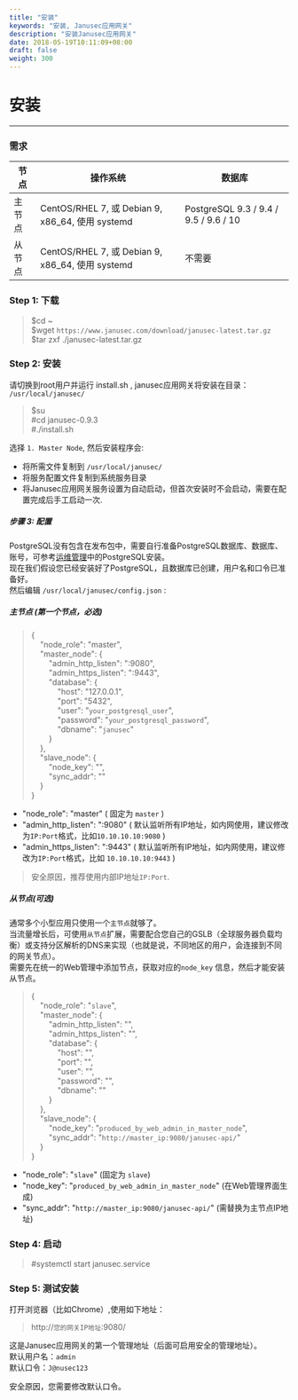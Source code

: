 ```yaml
---
title: "安装"
keywords: "安装, Janusec应用网关"
description: "安装Janusec应用网关"
date: 2018-05-19T10:11:09+08:00
draft: false
weight: 300
---
```


# 安装
----

### 需求
| 节点                | 操作系统   | 数据库 |
|---------------------|--------------------------------------------------|----------|
| 主节点 | CentOS/RHEL 7, 或 Debian 9, x86_64, 使用 systemd | PostgreSQL 9.3 / 9.4 / 9.5 / 9.6 / 10  |   
| 从节点  | CentOS/RHEL 7, 或 Debian 9, x86_64, 使用 systemd | 不需要 |   


### Step 1: 下载
> $cd ~  
> $wget `https://www.janusec.com/download/janusec-latest.tar.gz`  
> $tar zxf ./janusec-latest.tar.gz  

### Step 2: 安装
请切换到root用户并运行 install.sh , janusec应用网关将安装在目录： `/usr/local/janusec/ ` 

> $su   
> #cd janusec-0.9.3   
> #./install.sh   

选择 `1. Master Node`, 然后安装程序会:   

* 将所需文件复制到 `/usr/local/janusec/`   
* 将服务配置文件复制到系统服务目录   
* 将Janusec应用网关服务设置为自动启动，但首次安装时不会启动，需要在配置完成后手工启动一次.   

##### 步骤 3: 配置 
PostgreSQL没有包含在发布包中，需要自行准备PostgreSQL数据库、数据库、账号，可参考[运维管理](/cn/operation-management/)中的PostgreSQL安装。   
现在我们假设您已经安装好了PostgreSQL，且数据库已创建，用户名和口令已准备好。  
然后编辑 `/usr/local/janusec/config.json` :

##### 主节点 (第一个节点，必选)
> {  
> &nbsp;&nbsp;&nbsp;&nbsp;"node_role": "master",  
> &nbsp;&nbsp;&nbsp;&nbsp;"master_node": {  
> &nbsp;&nbsp;&nbsp;&nbsp;&nbsp;&nbsp;&nbsp;&nbsp;"admin_http_listen": ":9080",  
> &nbsp;&nbsp;&nbsp;&nbsp;&nbsp;&nbsp;&nbsp;&nbsp;"admin_https_listen": ":9443",  
> &nbsp;&nbsp;&nbsp;&nbsp;&nbsp;&nbsp;&nbsp;&nbsp;"database": {  
> &nbsp;&nbsp;&nbsp;&nbsp;&nbsp;&nbsp;&nbsp;&nbsp;&nbsp;&nbsp;&nbsp;&nbsp;"host": "127.0.0.1",  
> &nbsp;&nbsp;&nbsp;&nbsp;&nbsp;&nbsp;&nbsp;&nbsp;&nbsp;&nbsp;&nbsp;&nbsp;"port": "5432",  
> &nbsp;&nbsp;&nbsp;&nbsp;&nbsp;&nbsp;&nbsp;&nbsp;&nbsp;&nbsp;&nbsp;&nbsp;"user": "`your_postgresql_user`",  
> &nbsp;&nbsp;&nbsp;&nbsp;&nbsp;&nbsp;&nbsp;&nbsp;&nbsp;&nbsp;&nbsp;&nbsp;"password": "`your_postgresql_password`",  
> &nbsp;&nbsp;&nbsp;&nbsp;&nbsp;&nbsp;&nbsp;&nbsp;&nbsp;&nbsp;&nbsp;&nbsp;"dbname": "`janusec`"  
> &nbsp;&nbsp;&nbsp;&nbsp;&nbsp;&nbsp;&nbsp;&nbsp;}  
> &nbsp;&nbsp;&nbsp;&nbsp;},  
> &nbsp;&nbsp;&nbsp;&nbsp;"slave_node": {  
> &nbsp;&nbsp;&nbsp;&nbsp;&nbsp;&nbsp;&nbsp;&nbsp;"node_key": "",  
> &nbsp;&nbsp;&nbsp;&nbsp;&nbsp;&nbsp;&nbsp;&nbsp;"sync_addr": ""  
> &nbsp;&nbsp;&nbsp;&nbsp;}  
> }  

* "node_role": "master"  ( 固定为 `master` )
* "admin_http_listen": ":9080" ( 默认监听所有IP地址，如内网使用，建议修改为`IP:Port`格式，比如`10.10.10.10:9080` )  
* "admin_https_listen": ":9443" ( 默认监听所有IP地址，如内网使用，建议修改为`IP:Port`格式，比如 `10.10.10.10:9443` )  

> 安全原因，推荐使用内部IP地址`IP:Port`.  

##### 从节点(可选)  
通常多个小型应用只使用一个`主节点`就够了。  
当流量增长后，可使用`从节点`扩展，需要配合您自己的GSLB（全球服务器负载均衡）或支持分区解析的DNS来实现（也就是说，不同地区的用户，会连接到不同的网关节点）。  
需要先在统一的Web管理中添加节点，获取对应的`node_key` 信息，然后才能安装从节点。  


> {  
> &nbsp;&nbsp;&nbsp;&nbsp;"node_role": "`slave`",  
> &nbsp;&nbsp;&nbsp;&nbsp;"master_node": {  
> &nbsp;&nbsp;&nbsp;&nbsp;&nbsp;&nbsp;&nbsp;&nbsp;"admin_http_listen": "",  
> &nbsp;&nbsp;&nbsp;&nbsp;&nbsp;&nbsp;&nbsp;&nbsp;"admin_https_listen": "",  
> &nbsp;&nbsp;&nbsp;&nbsp;&nbsp;&nbsp;&nbsp;&nbsp;"database": {  
> &nbsp;&nbsp;&nbsp;&nbsp;&nbsp;&nbsp;&nbsp;&nbsp;&nbsp;&nbsp;&nbsp;&nbsp;"host": "",  
> &nbsp;&nbsp;&nbsp;&nbsp;&nbsp;&nbsp;&nbsp;&nbsp;&nbsp;&nbsp;&nbsp;&nbsp;"port": "",  
> &nbsp;&nbsp;&nbsp;&nbsp;&nbsp;&nbsp;&nbsp;&nbsp;&nbsp;&nbsp;&nbsp;&nbsp;"user": "",  
> &nbsp;&nbsp;&nbsp;&nbsp;&nbsp;&nbsp;&nbsp;&nbsp;&nbsp;&nbsp;&nbsp;&nbsp;"password": "",  
> &nbsp;&nbsp;&nbsp;&nbsp;&nbsp;&nbsp;&nbsp;&nbsp;&nbsp;&nbsp;&nbsp;&nbsp;"dbname": ""  
> &nbsp;&nbsp;&nbsp;&nbsp;&nbsp;&nbsp;&nbsp;&nbsp;}  
> &nbsp;&nbsp;&nbsp;&nbsp;},  
> &nbsp;&nbsp;&nbsp;&nbsp;"slave_node": {  
> &nbsp;&nbsp;&nbsp;&nbsp;&nbsp;&nbsp;&nbsp;&nbsp;"node_key": "`produced_by_web_admin_in_master_node`",  
> &nbsp;&nbsp;&nbsp;&nbsp;&nbsp;&nbsp;&nbsp;&nbsp;"sync_addr": "`http://master_ip:9080/janusec-api/`"  
> &nbsp;&nbsp;&nbsp;&nbsp;}  
> }  

* "node_role": "`slave`"  (固定为 `slave`)  
* "node_key": "`produced_by_web_admin_in_master_node`"  (在Web管理界面生成)  
* "sync_addr": "`http://master_ip:9080/janusec-api/`"  (需替换为主节点IP地址)   

### Step 4: 启动
> #systemctl start janusec.service  

### Step 5: 测试安装
打开浏览器（比如Chrome）,使用如下地址：

> http://`您的网关IP地址`:9080/  

这是Janusec应用网关的第一个管理地址（后面可启用安全的管理地址）。  
默认用户名：`admin`   
默认口令：`J@nusec123`   

安全原因，您需要修改默认口令。  

